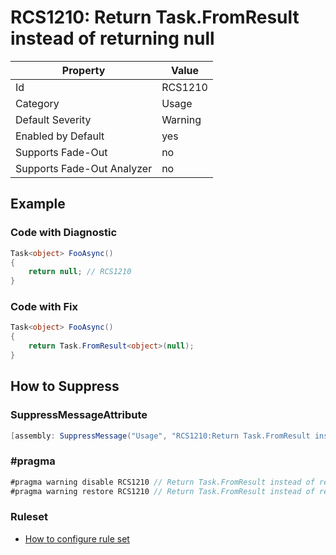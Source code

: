 # RCS1210: Return Task\.FromResult instead of returning null

Property | Value
--- | ---
Id|RCS1210
Category|Usage
Default Severity|Warning
Enabled by Default|yes
Supports Fade\-Out|no
Supports Fade\-Out Analyzer|no

## Example

### Code with Diagnostic

```csharp
Task<object> FooAsync()
{
    return null; // RCS1210
}
```

### Code with Fix

```csharp
Task<object> FooAsync()
{
    return Task.FromResult<object>(null);
}
```

## How to Suppress

### SuppressMessageAttribute

```csharp
[assembly: SuppressMessage("Usage", "RCS1210:Return Task.FromResult instead of returning null.", Justification = "<Pending>")]
```

### \#pragma

```csharp
#pragma warning disable RCS1210 // Return Task.FromResult instead of returning null.
#pragma warning restore RCS1210 // Return Task.FromResult instead of returning null.
```

### Ruleset

* [How to configure rule set](../HowToConfigureAnalyzers.md)
